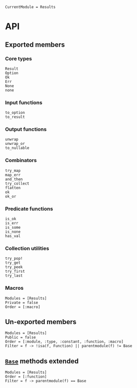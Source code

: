 ```@meta
CurrentModule = Results
```
# API

## Exported members

### Core types

```@docs
Result
Option
Ok
Err
None
none
```

### Input functions

```@docs
to_option
to_result
```

### Output functions

```@docs
unwrap
unwrap_or
to_nullable
```

### Combinators

```@docs
try_map
map_err
and_then
try_collect
flatten
ok
ok_or
```

### Predicate functions

```@docs
is_ok
is_err
is_some
is_none
has_val
```

### Collection utilities

```@docs
try_pop!
try_get
try_peek
try_first
try_last
```

### Macros

```@autodocs
Modules = [Results]
Private = false
Order = [:macro]
```

## Un-exported members

```@autodocs
Modules = [Results]
Public = false
Order = [:module, :type, :constant, :function, :macro]
Filter = f -> !isa(f, Function) || parentmodule(f) != Base
```

## [`Base`](https://docs.julialang.org/en/v1/base/base/) methods extended

```@autodocs
Modules = [Results]
Order = [:function]
Filter = f -> parentmodule(f) == Base
```
